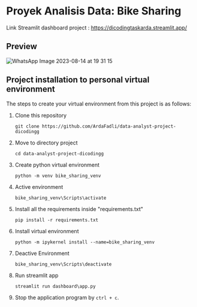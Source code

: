 # Proyek Analisis Data: Bike Sharing 
Link Streamlit dashboard project : https://dicodingtaskarda.streamlit.app/

## Preview
![WhatsApp Image 2023-08-14 at 19 31 15](https://github.com/ArdaFadli/data-analyst-project-dicodingg/assets/101203768/ac3f68ec-7dd9-45a0-8089-d295d2ce8155)



## Project installation to personal virtual environment
The steps to create your virtual environment from this project is as follows:

1. Clone this repository
   ```
   git clone https://github.com/ArdaFadli/data-analyst-project-dicodingg
   ```

2. Move to directory project
   ```
   cd data-analyst-project-dicodingg
   ```


3. Create python virtual environment
   ```
   python -m venv bike_sharing_venv
   ```

4. Active environment
   ```
   bike_sharing_venv\Scripts\activate
   ```

5. Install all the requirements inside "requirements.txt"
   ```
   pip install -r requirements.txt
   ```

6. Install virtual environment
   ```
   python -m ipykernel install --name=bike_sharing_venv
   ```

7. Deactive Environment
   ```
   bike_sharing_venv\Scripts\deactivate
   ```

8. Run streamlit app
   ```
   streamlit run dashboard\app.py
   ```

9. Stop the application program by `ctrl + c`.
